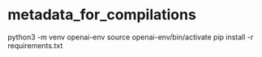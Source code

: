 # metadata_for_compilations

python3 -m venv openai-env
source openai-env/bin/activate
pip install -r requirements.txt

